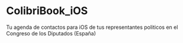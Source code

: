 # ColibriBook_iOS
Tu agenda de contactos para iOS de tus representantes politicos en el Congreso de los Diputados (España)
